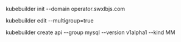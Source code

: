 kubebuilder init --domain operator.swxlbjs.com


kubebuilder edit --multigroup=true

kubebuilder create api --group mysql --version v1alpha1 --kind MM

